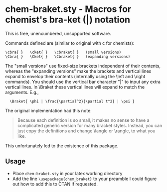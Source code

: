# chem-braket.sty - Macros for chemist's bra-ket (|) notation
This is free, unencumbered, unsupported software.

Commands defined are (similar to original with c for chemists):
```
\cbra{ }   \cket{ }   \cbraket{ }   (small versions)
\Cbra{ }   \Cket{ }   \Cbraket{ }   (expanding versions)
```

The "small versions" use fixed-size brackets independent of their
contents, whereas the "expanding versions" make the brackets and 
vertical lines expand to envelop their contents (internally using 
the \left and \right commands).  You should use the vertical bar
character "|" to input any extra vertical lines.  In \Braket these
vertical lines will expand to match the arguments. E.g.,
```
  \Braket{ \phi | \frac{\partial^2}{\partial t^2} | \psi }
```


The original implementation had this note:
> Because each definition is so small, it makes no sense to have a 
> complicated generic version for many bracket styles.  Instead, 
> you can just copy the definitions and change \langle or \rangle,
> to what you like.

This unfortunately led to the existence of this package.


## Usage
 - Place `chem-braket.sty` in your latex working directory
 - Add the line `\usepackage{chem_braket}` to your preamble
I could figure out how to add this to CTAN if requested.
